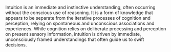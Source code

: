 
Intuition is an immediate and instinctive understanding, often occurring without the conscious use of reasoning. It is a form of knowledge that appears to be separate from the iterative processes of cognition and perception, relying on spontaneous and unconscious associations and experiences. While cognition relies on deliberate processing and perception on present sensory information, intuition is driven by immediate, unconsciously framed understandings that often guide us to swift decisions.

